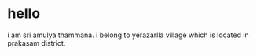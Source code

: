 # hello
i am sri amulya thammana. i belong to yerazarlla village which is located in prakasam district.
